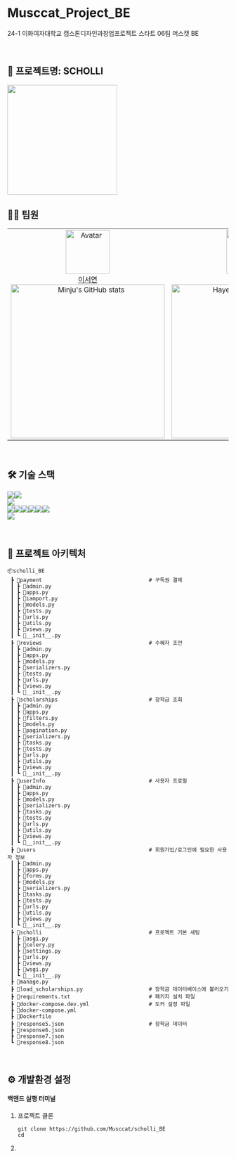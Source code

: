 # Musccat_Project_BE
24-1 이화여자대학교 캡스톤디자인과창업프로젝트 스타트 06팀 머스캣 BE

<br>

## 📍 프로젝트명: SCHOLLI

<img src="https://github.com/judymoody59/Musccat_Example/assets/108432112/b8bf2704-748e-4b22-9140-5c4692dd2db9" width="250" height="250" />
<br>


## 👩‍💻 팀원
<table>
    <tr>
        <!-- 첫 번째 팀원 -->
        <td align="center" width="50%">
            <img src="https://avatars.githubusercontent.com/SeoYeomm" alt="Avatar" width="100px"/><br/>
            <a href="https://github.com/SeoYeomm">이서연</a>
            <br/>
            <img src="https://github-readme-stats.vercel.app/api?username=SeoYeomm&show_icons=true&theme=transparent" alt="Minju's GitHub stats" width="350px"/>
        </td>
        <!-- 두 번째 팀원 -->
        <td align="center" width="50%">
            <img src="https://avatars.githubusercontent.com/hayong39" alt="Avatar" width="100px"/><br/>
            <a href="https://github.com/hayong39">변하영</a>
            <br/>
            <img src="https://github-readme-stats.vercel.app/api?username=SeoYeomm&show_icons=true&theme=transparent" alt="Hayeong's GitHub stats" width="350px"/>
        </td>
    </tr>
</table>
<br/>

## 🛠️ 기술 스택

<img src="https://img.shields.io/badge/django-092E20?style=for-the-badge&logo=django&logoColor=white"><img src="https://img.shields.io/badge/python-3776AB?style=for-the-badge&logo=python&logoColor=white"><br><img src="https://img.shields.io/badge/MySQL-4479A1?style=for-the-badge&logo=MySQL&logoColor=white"><br><img src="https://img.shields.io/badge/Redis-DC382D?style=for-the-badge&logo=Redis&logoColor=white"><img src="https://img.shields.io/badge/Celery-37814A?style=for-the-badge&logo=Celery&logoColor=white"><img src="https://img.shields.io/badge/nginx-%23009639.svg?style=for-the-badge&logo=nginx&logoColor=white"><img src="https://img.shields.io/badge/docker-%230db7ed.svg?style=for-the-badge&logo=docker&logoColor=white"><img src="https://img.shields.io/badge/Amazon%20EC2-FF9900?style=for-the-badge&logo=Amazon%20EC2&logoColor=white"><img src="https://img.shields.io/badge/Gunicorn-499848?style=for-the-badge&logo=Gunicorn&logoColor=white"><br><img src="https://img.shields.io/badge/openai-412991?style=flat&logo=openai&logoColor=white">

<br/>

## 📂 프로젝트 아키텍처

```
📦scholli_BE
 ┣ 📂payment                                  # 구독권 결제 
 ┃ ┣ 📜admin.py
 ┃ ┣ 📜apps.py
 ┃ ┣ 📜iamport.py
 ┃ ┣ 📜models.py
 ┃ ┣ 📜tests.py
 ┃ ┣ 📜urls.py
 ┃ ┣ 📜utils.py
 ┃ ┣ 📜views.py
 ┃ ┗ 📜__init__.py
 ┣ 📂reviews                                  # 수혜자 조언 
 ┃ ┣ 📜admin.py
 ┃ ┣ 📜apps.py
 ┃ ┣ 📜models.py
 ┃ ┣ 📜serializers.py
 ┃ ┣ 📜tests.py
 ┃ ┣ 📜urls.py
 ┃ ┣ 📜views.py
 ┃ ┗ 📜__init__.py
 ┣ 📂scholarships                             # 장학금 조회
 ┃ ┣ 📜admin.py
 ┃ ┣ 📜apps.py
 ┃ ┣ 📜filters.py
 ┃ ┣ 📜models.py
 ┃ ┣ 📜pagination.py
 ┃ ┣ 📜serializers.py
 ┃ ┣ 📜tasks.py
 ┃ ┣ 📜tests.py
 ┃ ┣ 📜urls.py
 ┃ ┣ 📜utils.py
 ┃ ┣ 📜views.py
 ┃ ┗ 📜__init__.py
 ┣ 📂userInfo                                 # 사용자 프로필 
 ┃ ┣ 📜admin.py
 ┃ ┣ 📜apps.py
 ┃ ┣ 📜models.py
 ┃ ┣ 📜serializers.py
 ┃ ┣ 📜tasks.py
 ┃ ┣ 📜tests.py
 ┃ ┣ 📜urls.py
 ┃ ┣ 📜utils.py
 ┃ ┣ 📜views.py
 ┃ ┗ 📜__init__.py
 ┣ 📂users                                    # 회원가입/로그인에 필요한 사용자 정보 
 ┃ ┣ 📜admin.py
 ┃ ┣ 📜apps.py
 ┃ ┣ 📜forms.py
 ┃ ┣ 📜models.py
 ┃ ┣ 📜serializers.py
 ┃ ┣ 📜tasks.py
 ┃ ┣ 📜tests.py
 ┃ ┣ 📜urls.py
 ┃ ┣ 📜utils.py
 ┃ ┣ 📜views.py
 ┃ ┗ 📜__init__.py
 ┣ 📂scholli                                  # 프로젝트 기본 세팅 
 ┃ ┣ 📜asgi.py
 ┃ ┣ 📜celery.py
 ┃ ┣ 📜settings.py
 ┃ ┣ 📜urls.py
 ┃ ┣ 📜views.py
 ┃ ┣ 📜wsgi.py
 ┃ ┗ 📜__init__.py
 ┣ 📜manage.py                                    
 ┣ 📜load_scholarships.py                     # 장학금 데이터베이스에 불러오기 
 ┣ 📜requirements.txt                         # 패키지 설치 파일 
 ┣ 📜docker-compose.dev.yml                   # 도커 설정 파일
 ┣ 📜docker-compose.yml
 ┣ 📜Dockerfile
 ┣ 📜response5.json                           # 장학금 데이터
 ┣ 📜response6.json
 ┣ 📜response7.json
 ┗ 📜response8.json
```
<br/>

## ⚙️ 개발환경 설정

#### 백엔드 실행 터미널
1. 프로젝트 클론
   ```
   git clone https://github.com/Musccat/scholli_BE
   cd 
   ```
3. 
